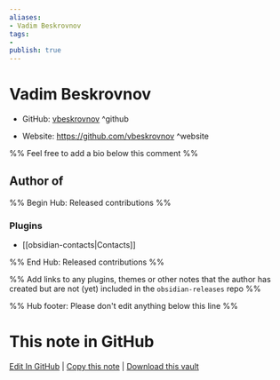 ```yaml
---
aliases:
- Vadim Beskrovnov
tags:
- 
publish: true
---
```


# Vadim Beskrovnov

- GitHub: [vbeskrovnov](https://github.com/vbeskrovnov/) ^github
<!-- - Discord: `@` ^discord-->
- Website: <https://github.com/vbeskrovnov> ^website
<!-- - [[Publish sites|Publish site]]: <https://> ^publish-->

%% Feel free to add a bio below this comment %%


## Author of

%% Begin Hub: Released contributions %%
### Plugins
- [[obsidian-contacts|Contacts]]

%% End Hub: Released contributions %%

%% Add links to any plugins, themes or other notes that the author has created but are not (yet) included in the `obsidian-releases` repo %%

<!--
### Unlisted plugins
-->

<!--
### Others
-->

<!--
## Sponsor this author
-->

<!-- - [[GitHub sponsors]]: [Sponsor @vbeskrovnov on GitHub Sponsors](https://github.com/sponsors/vbeskrovnov) ^github-sponsor-->
<!-- - [[Buy me a coffee]]: <https://> ^buy-me-a-coffee-->
<!-- - [[PayPal]]: <https://> ^paypal-->
<!-- - [[Patreon]]: <https://> ^patreon-->

<!--
## Follow this author
-->

<!-- - [[YouTube Channels|On YouTube]]: <https://> ^youtube-->
<!-- - Twitter: <https://> ^twitter-->
<!-- - ... -->

%% Hub footer: Please don't edit anything below this line %%

# This note in GitHub

<span class="git-footer">[Edit In GitHub](https://github.dev/obsidian-community/obsidian-hub/blob/main/01%20-%20Community/People/vbeskrovnov.md "git-hub-edit-note") | [Copy this note](https://raw.githubusercontent.com/obsidian-community/obsidian-hub/main/01%20-%20Community/People/vbeskrovnov.md "git-hub-copy-note") | [Download this vault](https://github.com/obsidian-community/obsidian-hub/archive/refs/heads/main.zip "git-hub-download-vault") </span>
